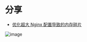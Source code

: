 # 分享

- [优化超大 Nginx 配置导致的内存碎片](https://mp.weixin.qq.com/s/Vnwu_SVnFPo4iI3hqT0lVw)

![image](https://user-images.githubusercontent.com/17688273/219336920-4f3d8d75-821a-4ffb-aed3-dc33defe577a.png)

